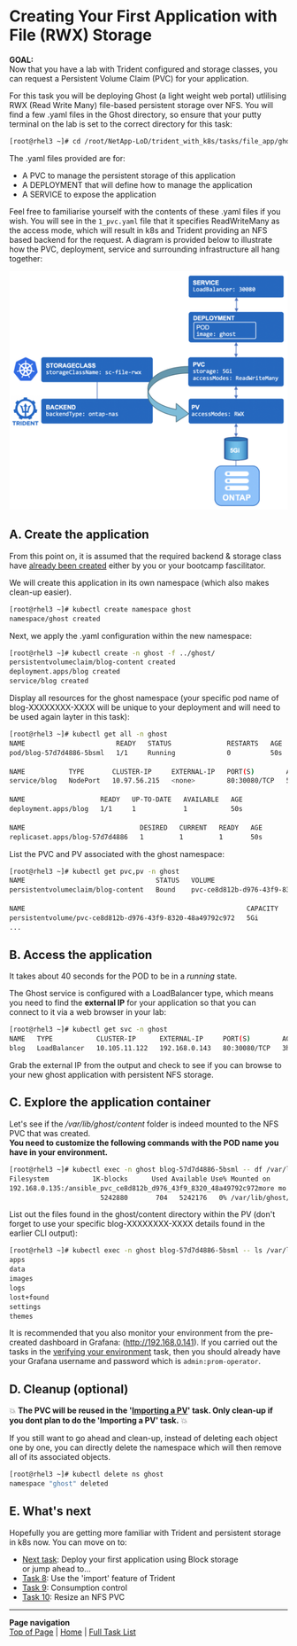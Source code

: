 # Creating Your First Application with File (RWX) Storage

**GOAL:**  
Now that you have a lab with Trident configured and storage classes, you can request a Persistent Volume Claim (PVC) for your application.  

For this task you will be deploying Ghost (a light weight web portal) utlilising RWX (Read Write Many) file-based persistent storage over NFS.  You will find a few .yaml files in the Ghost directory, so ensure that your putty terminal on the lab is set to the correct directory for this task:

```bash
[root@rhel3 ~]# cd /root/NetApp-LoD/trident_with_k8s/tasks/file_app/ghost
```

The .yaml files provided are for:

- A PVC to manage the persistent storage of this application
- A DEPLOYMENT that will define how to manage the application
- A SERVICE to expose the application

Feel free to familiarise yourself with the contents of these .yaml files if you wish.  You will see in the ```1_pvc.yaml``` file that it specifies ReadWriteMany as the access mode, which will result in k8s and Trident providing an NFS based backend for the request.  A diagram is provided below to illustrate how the PVC, deployment, service and surrounding infrastructure all hang together:

<p align="center"><img src="/images/file_app.png" width="650px"></p>

## A. Create the application

From this point on, it is assumed that the required backend & storage class have [already been created](../config_file) either by you or your bootcamp fascilitator.

We will create this application in its own namespace (which also makes clean-up easier).  

```bash
[root@rhel3 ~]# kubectl create namespace ghost
namespace/ghost created
```

Next, we apply the .yaml configuration within the new namespace:

```bash
[root@rhel3 ~]# kubectl create -n ghost -f ../ghost/
persistentvolumeclaim/blog-content created
deployment.apps/blog created
service/blog created
```

Display all resources for the ghost namespace (your specific pod name of blog-XXXXXXXX-XXXX will be unique to your deployment and will need to be used again layter in this task):

```bash
[root@rhel3 ~]# kubectl get all -n ghost
NAME                       READY   STATUS              RESTARTS   AGE
pod/blog-57d7d4886-5bsml   1/1     Running             0          50s

NAME           TYPE       CLUSTER-IP     EXTERNAL-IP   PORT(S)        AGE
service/blog   NodePort   10.97.56.215   <none>        80:30080/TCP   50s

NAME                   READY   UP-TO-DATE   AVAILABLE   AGE
deployment.apps/blog   1/1     1            1           50s

NAME                             DESIRED   CURRENT   READY   AGE
replicaset.apps/blog-57d7d4886   1         1         1       50s
```

List the PVC and PV associated with the ghost namespace:

```bash
[root@rhel3 ~]# kubectl get pvc,pv -n ghost
NAME                                 STATUS   VOLUME                                     CAPACITY   ACCESS MODES   STORAGECLASS        AGE
persistentvolumeclaim/blog-content   Bound    pvc-ce8d812b-d976-43f9-8320-48a49792c972   5Gi        RWX            sc-file-rwx         4m3s

NAME                                                        CAPACITY   ACCESS MODES   RECLAIM POLICY   STATUS   CLAIM                       STORAGECLASS        REASON   AGE
persistentvolume/pvc-ce8d812b-d976-43f9-8320-48a49792c972   5Gi        RWX            Delete           Bound    ghost/blog-content          sc-file-rwx                  4m2s
...
```

## B. Access the application

It takes about 40 seconds for the POD to be in a *running* state.

The Ghost service is configured with a LoadBalancer type, which means you need to find the **external IP** for your application so that you can connect to it via a web browser in your lab:

```bash
[root@rhel3 ~]# kubectl get svc -n ghost
NAME   TYPE           CLUSTER-IP      EXTERNAL-IP     PORT(S)        AGE
blog   LoadBalancer   10.105.11.122   192.168.0.143   80:30080/TCP   3h14m
```

Grab the external IP from the output and check to see if you can browse to your new ghost application with persistent NFS storage.

## C. Explore the application container

Let's see if the */var/lib/ghost/content* folder is indeed mounted to the NFS PVC that was created.  
**You need to customize the following commands with the POD name you have in your environment.**

```bash
[root@rhel3 ~]# kubectl exec -n ghost blog-57d7d4886-5bsml -- df /var/lib/ghost/content
Filesystem           1K-blocks      Used Available Use% Mounted on
192.168.0.135:/ansible_pvc_ce8d812b_d976_43f9_8320_48a49792c972more mo  
                       5242880       704   5242176   0% /var/lib/ghost/content
```

List out the files found in the ghost/content directory within the PV (don't forget to use your specific blog-XXXXXXXX-XXXX details found in the earlier CLI output):

```bash
[root@rhel3 ~]# kubectl exec -n ghost blog-57d7d4886-5bsml -- ls /var/lib/ghost/content
apps
data
images
logs
lost+found
settings
themes
```

It is recommended that you also monitor your environment from the pre-created dashboard in Grafana: (<http://192.168.0.141>).  If you carried out the tasks in the [verifying your environment](../verify_lab) task, then you should already have your Grafana username and password which is ```admin:prom-operator```.

## D. Cleanup (optional)

:boom: **The PVC will be reused in the '[Importing a PV](../pv_import)' task. Only clean-up if you dont plan to do the 'Importing a PV' task.** :boom:  

If you still want to go ahead and clean-up, instead of deleting each object one by one, you can directly delete the namespace which will then remove all of its associated objects.  

```bash
[root@rhel3 ~]# kubectl delete ns ghost
namespace "ghost" deleted
```

## E. What's next

Hopefully you are getting more familiar with Trident and persistent storage in k8s now. You can move on to:  

- [Next task](../block_app): Deploy your first application using Block storage  
or jump ahead to...
- [Task 8](../pv_import): Use the 'import' feature of Trident  
- [Task 9](../quotas): Consumption control  
- [Task 10](../resize_file): Resize an NFS PVC

---
**Page navigation**  
[Top of Page](#top) | [Home](/README.md) | [Full Task List](/README.md#prod-k8s-cluster-tasks)
